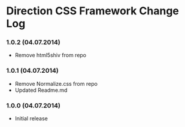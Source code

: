 Direction CSS Framework Change Log
==================================

### 1.0.2 (04.07.2014)
* Remove html5shiv from repo

### 1.0.1 (04.07.2014)
* Remove Normalize.css from repo
* Updated Readme.md

### 1.0.0 (04.07.2014)
* Initial release
